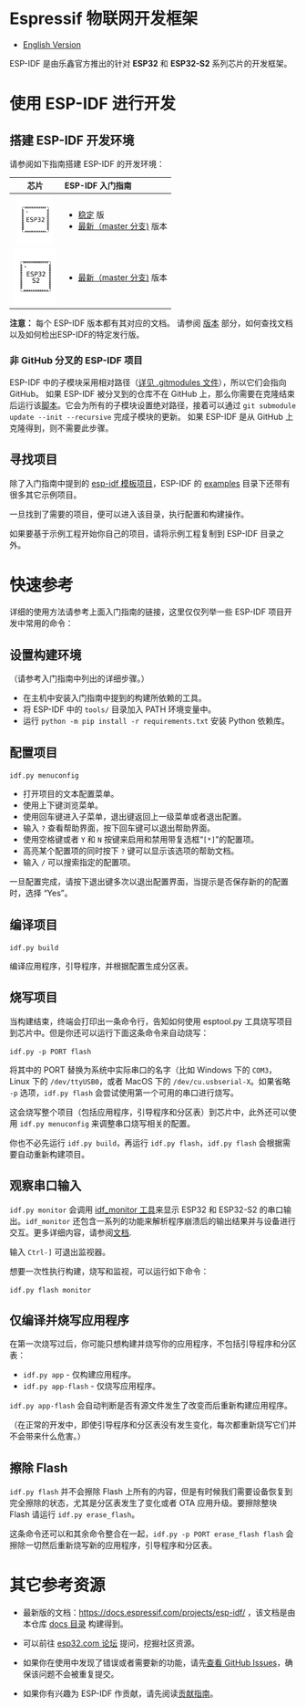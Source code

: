 # Espressif 物联网开发框架

* [English Version](./README.md)

ESP-IDF 是由乐鑫官方推出的针对 **ESP32** 和 **ESP32-S2** 系列芯片的开发框架。

# 使用 ESP-IDF 进行开发

## 搭建 ESP-IDF 开发环境

请参阅如下指南搭建 ESP-IDF 的开发环境：

| 芯片 | ESP-IDF 入门指南 |
|:----:|:----|
| <img src="docs/_static/chip-esp32.svg" height="85" alt="ESP32"> | <ul><li>[稳定](https://docs.espressif.com/projects/esp-idf/zh_CN/stable/get-started/) 版</li><li>[最新（master 分支)](https://docs.espressif.com/projects/esp-idf/zh_CN/latest/get-started/) 版本</li></ul> |
| <img src="docs/_static/chip-esp32-s2.svg" height="100" alt="ESP32-S2"> | <ul><li>[最新（master 分支)](https://docs.espressif.com/projects/esp-idf/zh_CN/latest/esp32s2/get-started/) 版本</li></ul> |

**注意：** 每个 ESP-IDF 版本都有其对应的文档。 请参阅 [版本](https://docs.espressif.com/projects/esp-idf/zh_CN/latest/esp32/versions.html) 部分，如何查找文档以及如何检出ESP-IDF的特定发行版。


### 非 GitHub 分叉的 ESP-IDF 项目

ESP-IDF 中的子模块采用相对路径（[详见 .gitmodules 文件](.gitmodules)），所以它们会指向 GitHub。
如果 ESP-IDF 被分叉到的仓库不在 GitHub 上，那么你需要在克隆结束后运行该[脚本](tools/set-submodules-to-github.sh)。它会为所有的子模块设置绝对路径，接着可以通过 `git submodule update --init --recursive` 完成子模块的更新。
如果 ESP-IDF 是从 GitHub 上克隆得到，则不需要此步骤。

## 寻找项目

除了入门指南中提到的 [esp-idf 模板项目](https://github.com/espressif/esp-idf-template)，ESP-IDF 的 [examples](examples) 目录下还带有很多其它示例项目。

一旦找到了需要的项目，便可以进入该目录，执行配置和构建操作。

如果要基于示例工程开始你自己的项目，请将示例工程复制到 ESP-IDF 目录之外。

# 快速参考

详细的使用方法请参考上面入门指南的链接，这里仅仅列举一些 ESP-IDF 项目开发中常用的命令：

## 设置构建环境

（请参考入门指南中列出的详细步骤。）
* 在主机中安装入门指南中提到的构建所依赖的工具。
* 将 ESP-IDF 中的 `tools/` 目录加入 PATH 环境变量中。
* 运行 `python -m pip install -r requirements.txt` 安装 Python 依赖库。

## 配置项目

`idf.py menuconfig`

* 打开项目的文本配置菜单。
* 使用上下键浏览菜单。
* 使用回车键进入子菜单，退出键返回上一级菜单或者退出配置。
* 输入 `?` 查看帮助界面，按下回车键可以退出帮助界面。
* 使用空格键或者 `Y` 和 `N` 按键来启用和禁用带复选框“`[*]`”的配置项。
* 高亮某个配置项的同时按下 `?` 键可以显示该选项的帮助文档。
* 输入 `/` 可以搜索指定的配置项。

一旦配置完成，请按下退出键多次以退出配置界面，当提示是否保存新的的配置时，选择 “Yes”。

## 编译项目

`idf.py build`

编译应用程序，引导程序，并根据配置生成分区表。

## 烧写项目

当构建结束，终端会打印出一条命令行，告知如何使用 esptool.py 工具烧写项目到芯片中。但是你还可以运行下面这条命令来自动烧写：

`idf.py -p PORT flash`

将其中的 PORT 替换为系统中实际串口的名字（比如 Windows 下的 `COM3`，Linux 下的 `/dev/ttyUSB0`，或者 MacOS 下的 `/dev/cu.usbserial-X`。如果省略 `-p` 选项，`idf.py flash` 会尝试使用第一个可用的串口进行烧写。

这会烧写整个项目（包括应用程序，引导程序和分区表）到芯片中，此外还可以使用 `idf.py menuconfig` 来调整串口烧写相关的配置。

你也不必先运行 `idf.py build`，再运行 `idf.py flash`，`idf.py flash` 会根据需要自动重新构建项目。

## 观察串口输入

`idf.py monitor` 会调用 [idf_monitor 工具](https://docs.espressif.com/projects/esp-idf/en/latest/get-started/idf-monitor.html)来显示 ESP32 和 ESP32-S2 的串口输出。`idf_monitor` 还包含一系列的功能来解析程序崩溃后的输出结果并与设备进行交互。更多详细内容，请参阅[文档](https://docs.espressif.com/projects/esp-idf/en/latest/get-started/idf-monitor.html).

输入 `Ctrl-]` 可退出监视器。

想要一次性执行构建，烧写和监视，可以运行如下命令：

`idf.py flash monitor`

## 仅编译并烧写应用程序

在第一次烧写过后，你可能只想构建并烧写你的应用程序，不包括引导程序和分区表：

* `idf.py app` - 仅构建应用程序。
* `idf.py app-flash` - 仅烧写应用程序。

`idf.py app-flash` 会自动判断是否有源文件发生了改变而后重新构建应用程序。

（在正常的开发中，即使引导程序和分区表没有发生变化，每次都重新烧写它们并不会带来什么危害。）

## 擦除 Flash

`idf.py flash` 并不会擦除 Flash 上所有的内容，但是有时候我们需要设备恢复到完全擦除的状态，尤其是分区表发生了变化或者 OTA 应用升级。要擦除整块 Flash 请运行 `idf.py erase_flash`。

这条命令还可以和其余命令整合在一起，`idf.py -p PORT erase_flash flash` 会擦除一切然后重新烧写新的应用程序，引导程序和分区表。

# 其它参考资源

* 最新版的文档：https://docs.espressif.com/projects/esp-idf/ ，该文档是由本仓库 [docs 目录](docs) 构建得到。

* 可以前往 [esp32.com 论坛](https://esp32.com/) 提问，挖掘社区资源。

* 如果你在使用中发现了错误或者需要新的功能，请先[查看 GitHub Issues](https://github.com/espressif/esp-idf/issues)，确保该问题不会被重复提交。

* 如果你有兴趣为 ESP-IDF 作贡献，请先阅读[贡献指南](https://docs.espressif.com/projects/esp-idf/en/latest/contribute/index.html)。


